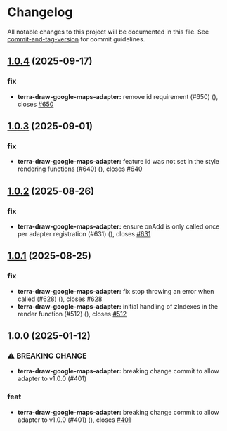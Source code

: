 # Changelog

All notable changes to this project will be documented in this file. See [commit-and-tag-version](https://github.com/absolute-version/commit-and-tag-version) for commit guidelines.

## [1.0.4](https://github.com/JamesLMilner/terra-draw/compare/terra-draw-google-maps-adapter@1.0.3...terra-draw-google-maps-adapter@1.0.4) (2025-09-17)


### fix

* **terra-draw-google-maps-adapter:** remove id requirement (#650) ([](https://github.com/JamesLMilner/terra-draw/commit/1c7cbe1f06e3c9779b38885f9789cba76f5ff1b8)), closes [#650](https://github.com/JamesLMilner/terra-draw/issues/650)

## [1.0.3](https://github.com/JamesLMilner/terra-draw/compare/terra-draw-google-maps-adapter@1.0.2...terra-draw-google-maps-adapter@1.0.3) (2025-09-01)


### fix

* **terra-draw-google-maps-adapter:** feature id was not set in the style rendering functions (#640) ([](https://github.com/JamesLMilner/terra-draw/commit/b43a4aad6679adc2542147cbebc6dd276675307a)), closes [#640](https://github.com/JamesLMilner/terra-draw/issues/640)

## [1.0.2](https://github.com/JamesLMilner/terra-draw/compare/terra-draw-google-maps-adapter@1.0.1...terra-draw-google-maps-adapter@1.0.2) (2025-08-26)


### fix

* **terra-draw-google-maps-adapter:** ensure onAdd is only called once per adapter registration (#631) ([](https://github.com/JamesLMilner/terra-draw/commit/03b0b5e1246c80ae74da3ccb956d553f139e50be)), closes [#631](https://github.com/JamesLMilner/terra-draw/issues/631)

## [1.0.1](https://github.com/JamesLMilner/terra-draw/compare/terra-draw-google-maps-adapter@1.0.0...terra-draw-google-maps-adapter@1.0.1) (2025-08-25)


### fix

* **terra-draw-google-maps-adapter:** fix stop throwing an error when called (#628) ([](https://github.com/JamesLMilner/terra-draw/commit/a6349b52d87a73f7a0d7b142f9ee11a7a2a942c2)), closes [#628](https://github.com/JamesLMilner/terra-draw/issues/628)
* **terra-draw-google-maps-adapter:** initial handling of zIndexes in the render function (#512) ([](https://github.com/JamesLMilner/terra-draw/commit/7448794348f119f174248aba40ce8e199a256603)), closes [#512](https://github.com/JamesLMilner/terra-draw/issues/512)

## 1.0.0 (2025-01-12)


### ⚠ BREAKING CHANGE

* **terra-draw-google-maps-adapter:** breaking change commit to allow adapter to v1.0.0 (#401)

### feat

* **terra-draw-google-maps-adapter:** breaking change commit to allow adapter to v1.0.0 (#401) ([](https://github.com/JamesLMilner/terra-draw/commit/2c182960024d517572882986cb93cf5eb6ced78c)), closes [#401](https://github.com/JamesLMilner/terra-draw/issues/401)
